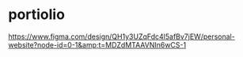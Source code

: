 # portiolio
https://www.figma.com/design/QH1y3UZqFdc4l5afBv7jEW/personal-website?node-id=0-1&amp;t=MDZdMTAAVNIn6wCS-1
